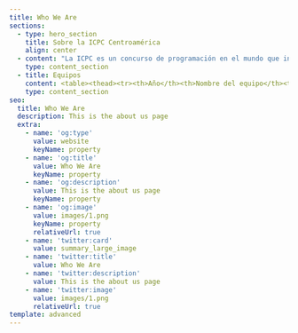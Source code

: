 ```yaml
---
title: Who We Are
sections:
  - type: hero_section
    title: Sobre la ICPC Centroamérica
    align: center
  - content: "La ICPC es un concurso de programación en el mundo que incluye 111 países y 3100 universidades para el año 2020, abierto a todo estudiante universitario menor o igual de 23 años.\n\nLa ICPC traza sus orígenes a 1970 cuando la primera competencia fue organizada por pioneros del Capítulo Alpha de la Sociedad de Honor de Ciencias de la Computación UPE. La iniciativa se esparció rápidamente dentro de los Estados Unidos y Canadá como un programa innovador para motivar ambición, aptitud para resolver problemas e incrementar las oportunidades de los estudiantes más fuertes en el campo de la computación.\n\nCon el paso del tiempo, el concurso se convirtió en una competencia de múltiples categorías con la primera ronda del campeonato llevada a cabo en 1977. Desde entonces, el concurso ha evolucionado en un esfuerzo colaborativo internacional de universidades que organizan competencias regionales que permiten a sus equipos avanzar a la ronda anual del campeonato mundial, la Final Mundial de la ICPC.\n\nEn el año 2005 Centroamérica concursa por primera vez, enviando un equipo a México, donde se encontraba la región de México y Centroamérica. Se continuó enviando un equipo por 6 años hasta que se interrumpió el proceso. Las universidades que participaron en este período fueron el Tecnológico de Costa Rica y la Universidad de Costa Rica.\n\nEn el año 2012, la UCR organiza un torneo nacional de programación denominado Símbolo, el cual imitaba el proceso de la ICPC. En el 2013, dos equipos ganadores de Símbolo, de la Universidad Nacional y del TEC participaron en el Tec de Monterrey volviendo así, Costa Rica a participar en la ICPC. Ocurrió lo mismo en el 2014.\_\n\nPara el año 2015, la sede Interuniversitaria de Alajuela se convirtió en la primera sede oficial de la ICPC para la región México y Centroamérica, fuera de México. Estuvo a cargo del Tecnológico de Costa Rica y se nombró director de sede al entrenador de los equipos que habían participado en 2013 y 2014, el profesor Eddy Ramírez.\n\nDesde entonces, de manera ininterrumpida se ha celebrado en esta sede la regional de ICPC de Latinoamérica y a partir de 2017 la Universidad Centroamericana José Simeón Cañas, en El Salvador ha sido la segunda sede centroamericana. Donde han participado equipos de Costa Rica, El Salvador, Guatemala y Nicaragua.\n\nEn el año 2018, Centroamérica fue promovida a región, independizando el puesto de México, lo que garantiza que se cuenta con al menos una plaza en la final mundial o la etapa posterior siguiente, para el equipo campeón de la regional centroamericana según el sistema de clasificación vigente hasta 2020.\n\nEn el año 2020, desde la coordinación centroamericana de la ICPC, se realizaron diversas actividades como parte de los compromisos adquiridos desde y en la final mundial del 2018 y 2019. Este año, la eliminatoria Regional de Centroamérica, se realiza de forma simultánea con México y es llamada *Gran Premio de México & Centroamérica*, la cual forma parte de los concursos de programación competitiva.\n"
    type: content_section
  - title: Equipos
    content: <table><thead><tr><th>Año</th><th>Nombre del equipo</th><th>Universidad</th><th>Miembros</th></tr></thead><tbody><tr><td>2013</td><td>dirtyBit</td><td>Tecnológico de Costa Rica</td><td>Julio Andrés Vargas Ramírez<br>Jean Carlo Argüello<br>Raúl Madrigal<br>Entrenador Francisco Torres</td></tr><tr><td>2014</td><td>Trivium</td><td>Tecnológico de Costa Rica - Cartago</td><td>Rodrigo Chaves<br>Andrés Keisuke<br>Daniel Solís<br>Entrenador:<br>Eddy Ramírez</td></tr><tr><td>2015</td><td>SBBHKK</td><td>Tecnológico de Costa Rica - Cartago</td><td>Rodrigo Chaves<br>Pablo <br>Andrés Keisuke<br>Entrenador:<br>Eddy Ramírez</td></tr><tr><td>2016</td><td>CRIC</td><td>Tecnológico de Costa Rica - Cartago</td><td>Rodrigo Chaves<br>Entrenador:<br>Eddy Ramírez</td></tr><tr><td>2017</td><td>Duxel</td><td>Tecnológico de Costa Rica - Alajuela</td><td>Daniel Solís<br>Diego Ugalde<br>Melvin Elizondo<br>Entrenador Eddy Ramírez</td></tr><tr><td>2018</td><td>TicoBits</td><td>Universidad de Costa Rica</td><td>Diego Ugalde<br>Melvin Elizondo<br>Rodrigo Chaves<br>Entrenador:<br>Eddy Ramírez</td></tr><tr><td>2019</td><td>ABC</td><td>Tecnológico de Costa Rica - Cartago</td><td>Juan Villacís<br>Luis José Badilla<br>Michael Pérez<br>Entrenador:<br>Byron Rojas</td></tr><tr><td>2020</td><td>Guerreros de RodriGOD</td><td>Universidad de Costa Rica</td><td>Esteban Artavia<br>Esteban Marín<br>Kevin Rojas<br>Entrenador:<br>Rodrigo Chaves</td></tr></tbody></table>
    type: content_section
seo:
  title: Who We Are
  description: This is the about us page
  extra:
    - name: 'og:type'
      value: website
      keyName: property
    - name: 'og:title'
      value: Who We Are
      keyName: property
    - name: 'og:description'
      value: This is the about us page
      keyName: property
    - name: 'og:image'
      value: images/1.png
      keyName: property
      relativeUrl: true
    - name: 'twitter:card'
      value: summary_large_image
    - name: 'twitter:title'
      value: Who We Are
    - name: 'twitter:description'
      value: This is the about us page
    - name: 'twitter:image'
      value: images/1.png
      relativeUrl: true
template: advanced
---
```

